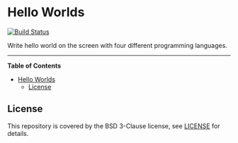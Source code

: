 # Hello Worlds

[![Build Status](https://travis-ci.org/sdwolf/helloworlds.svg?branch=master)](https://travis-ci.org/sdwolf/helloworlds)

Write hello world on the screen with four different programming languages.

---

<!-- markdown-toc start - Don't edit this section. Run M-x markdown-toc-refresh-toc -->
**Table of Contents**

- [Hello Worlds](#hello-worlds)
    - [License](#license)

<!-- markdown-toc end -->

## License

This repository is covered by the BSD 3-Clause license, see [LICENSE](LICENSE)
for details.

